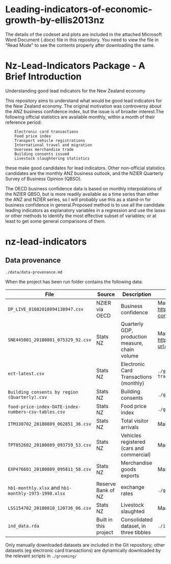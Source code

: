 # Leading-indicators-of-economic-growth-by-ellis2013nz

The details of the codeset and plots are included in the attached Microsoft Word Document (.docx) file in this repository. 
You need to view the file in "Read Mode" to see the contents properly after downloading the same.

Nz-Lead-Indicators Package - A Brief Introduction
==================================================

Understanding good lead indicators for the New Zealand economy

This repository aims to understand what would be good lead indicators for the New Zealand economy. The original motivation was controversy about the ANZ business confidence index, but the issue is of broader interest.The following official statistics are available monthly, within a month of their reference period:

        Electronic card transactions
        Food price index
        Transport vehicle registrations
        International travel and migration
        Overseas merchandise trade
        Building consents issued
        Livestock slaughtering statistics

these make good candidates for lead indicators. Other non-official statistics candidates are the monthly ANZ business outlook, and the NZIER Quarterly Survey of Business Opinion (QBSO).

The OECD business confidence data is based on monthly interpolations of the NZIER QBSO, but is more readily available as a time series than either the ANZ and NZIER series, so I will probably use this as a stand-in for business confidence in general.Proposed method is to use all the candidate leading indicators as explanatory variables in a regression and use the lasso or other methods to identify the most effective subset of variables; or at least to get some general comparisons of them.

# nz-lead-indicators

## Data provenance

`./data/data-provenance.md`

When the project has been run folder contains the following data:


|  File         | Source            |  Description | How downloaded |
|---------------|-------------------|--------------|------|
|`DP_LIVE_01082018094138947.csv` | NZIER via OECD | Business confidence | Manual from https://data.oecd.org/leadind/business-confidence-index-bci.htm |
|`SNE445001_20180801_075329_92.csv` | Stats NZ | Quarterly GDP, production measure, chain volume | Manual from http://archive.stats.govt.nz/infoshare/?url=/infoshare/ |
| `ect-latest.csv` | Stats NZ | Electronic Card Transactions (monthly) | `./grooming/08-electronic-card-transactions.R` |
| `Building consents by region (Quarterly).csv` | Stats NZ | Building consents | `./grooming/09-building-consents.R` |
| `food-price-index-DATE-index-numbers-csv-tables.csv` | Stats NZ | Food price index | `./grooming/10-food-price-index.R` |
| `ITM330702_20180809_062851_36.csv`| Stats NZ | Total visitor arrivals | Manual from Infoshare |
| `TPT052602_20180809_093759_53.csv` | Stats NZ | Vehicles registered (cars and commercial) | Manual from Infoshare|
| `EXP476601_20180809_095811_58.csv` | Stats NZ | Merchandise goods exports | Manual from Infoshare |
| `hb1-monthly.xlsx` and `hb1-monthly-1973-1998.xlsx` | Reserve Bank of NZ | exchange rates | `./grooming/20-trade-weighted-index.R`|
| `LSS154702_20180810_120736_86.csv` | Stats NZ | Livestock slaughted | Manual from Infoshare |
| `ind_data.rda` | Built in this project | Consolidated dataset, in three tibbles | `./integrate.R` |


Only manually downloaded datasets are included in the Git repository; other datasets (eg electronic card transactions) are dynamically downloaded by the relevant scripts in `./grooming/`

